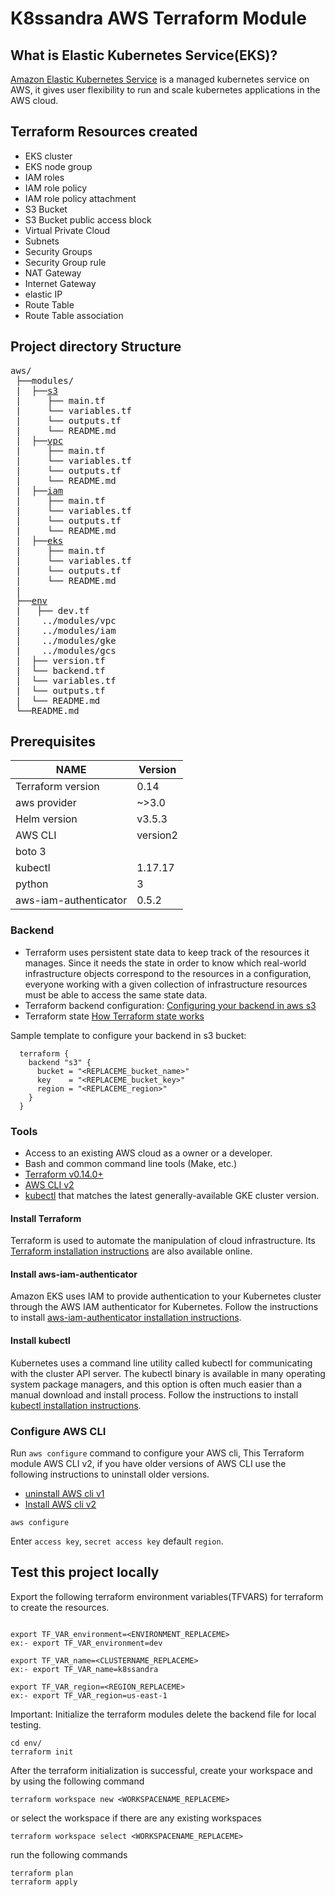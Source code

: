 # K8ssandra AWS Terraform Module

## What is Elastic Kubernetes Service(EKS)?
[Amazon Elastic Kubernetes Service](https://docs.aws.amazon.com/eks/latest/userguide/what-is-eks.html) is a managed kubernetes service on AWS, it gives user flexibility to run and scale kubernetes applications in the AWS cloud.


## Terraform Resources created
* EKS cluster
* EKS node group
* IAM roles
* IAM role policy
* IAM role policy attachment
* S3 Bucket
* S3 Bucket public access block
* Virtual Private Cloud
* Subnets
* Security Groups
* Security Group rule
* NAT Gateway
* Internet Gateway
* elastic IP
* Route Table
* Route Table association

## Project directory Structure
<pre>
aws/
 ├──modules/
 |  ├──<a href="modules/s3/README.md">s3</a>
 |     ├── main.tf 
 |     └── variables.tf 
 |     └── outputs.tf 
 |     └── README.md 
 |  ├──<a href="modules/vpc/README.md">vpc</a>
 |     ├── main.tf 
 |     └── variables.tf 
 |     └── outputs.tf 
 |     └── README.md 
 |  ├──<a href="modules/iam/README.md">iam</a>
 |     ├── main.tf 
 |     └── variables.tf 
 |     └── outputs.tf 
 |     └── README.md
 |  ├──<a href="modules/eks/README.md">eks</a>
 |     ├── main.tf 
 |     └── variables.tf 
 |     └── outputs.tf 
 |     └── README.md
 |
 ├──<a href="env/README.md">env</a>
 |   ├── dev.tf
 |    ../modules/vpc
 |    ../modules/iam
 |    ../modules/gke
 |    ../modules/gcs
 |  ├── version.tf 
 |  └── backend.tf 
 |  └── variables.tf 
 |  └── outputs.tf
 |  └── README.md
 └──README.md
</pre>

## Prerequisites

|       NAME          |   Version  | 
|---------------------|------------|
| Terraform version   |   0.14     |
| aws provider        |   ~>3.0    |
| Helm version        |   v3.5.3   |
|   AWS CLI           |  version2  |
|   boto 3            |            |   
|  kubectl            |  1.17.17   |
|  python             |    3       |
|aws-iam-authenticator|   0.5.2    |

### Backend
  * Terraform uses persistent state data to keep track of the resources it manages. Since it needs the state in order to know which real-world infrastructure objects correspond to the resources in a configuration, everyone working with a given collection of infrastructure resources must be able to access the same state data.
  * Terraform backend configuration: 
  [Configuring your backend in aws s3](https://www.terraform.io/docs/language/settings/backends/s3.html)
  * Terraform state
  [How Terraform state works](https://www.terraform.io/docs/language/state/index.html)

Sample template to configure your backend in s3 bucket:
```
  terraform {
    backend "s3" {
      bucket = "<REPLACEME_bucket_name>"
      key    = "<REPLACEME_bucket_key>"
      region = "<REPLACEME_region>"
    }
  }
```   
### Tools

* Access to an existing AWS cloud as a owner or a developer.
* Bash and common command line tools (Make, etc.)
* [Terraform v0.14.0+](https://www.terraform.io/downloads.html)
* [AWS CLI v2](https://docs.aws.amazon.com/cli/latest/userguide/install-cliv2.html)
* [kubectl](https://kubernetes.io/docs/reference/kubectl/overview/) that matches the latest generally-available GKE cluster version.

#### Install Terraform

Terraform is used to automate the manipulation of cloud infrastructure. Its [Terraform installation instructions](https://www.terraform.io/intro/getting-started/install.html) are also available online.

#### Install aws-iam-authenticator

Amazon EKS uses IAM to provide authentication to your Kubernetes cluster through the AWS IAM authenticator for Kubernetes. Follow the instructions to install [aws-iam-authenticator installation instructions](https://docs.aws.amazon.com/eks/latest/userguide/install-aws-iam-authenticator.html).

#### Install kubectl
Kubernetes uses a command line utility called kubectl for communicating with the cluster API server. The kubectl binary is available in many operating system package managers, and this option is often much easier than a manual download and install process. Follow the instructions to install [kubectl installation instructions](https://docs.aws.amazon.com/eks/latest/userguide/install-kubectl.html).

### Configure AWS CLI
Run `aws configure` command to configure your AWS cli, This Terraform module AWS CLI v2, if you have older versions of AWS CLI use the following instructions to uninstall older versions.

* [uninstall AWS cli v1](https://docs.aws.amazon.com/cli/latest/userguide/install-linux.html)
* [Install AWS cli v2](https://docs.aws.amazon.com/cli/latest/userguide/install-cliv2.html)

```console
aws configure
```
Enter `access key`, `secret access key` default `region`.

## Test this project locally

Export the following terraform environment variables(TFVARS) for terraform to create the resources. 
```console

export TF_VAR_environment=<ENVIRONMENT_REPLACEME>
ex:- export TF_VAR_environment=dev

export TF_VAR_name=<CLUSTERNAME_REPLACEME>
ex:- export TF_VAR_name=k8ssandra

export TF_VAR_region=<REGION_REPLACEME>
ex:- export TF_VAR_region=us-east-1

```

Important: Initialize the terraform modules delete the backend file for local testing.

```console
cd env/
terraform init
````

After the terraform initialization is successful, create your workspace and by using the following command

```console
terraform workspace new <WORKSPACENAME_REPLACEME>
```

or select the workspace if there are any existing workspaces

```console
terraform workspace select <WORKSPACENAME_REPLACEME>
```

run the following commands

```console
terraform plan
terraform apply
```
